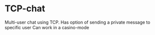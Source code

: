 # TCP-chat
Multi-user chat using TCP.
Has option of sending a private message to specific user
Can work in a casino-mode
